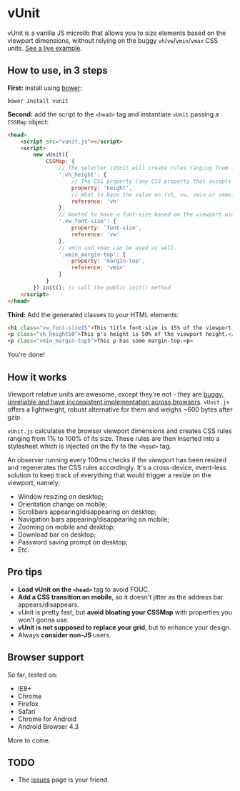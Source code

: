 vUnit
======
vUnit is a vanilla JS microlib that allows you to size elements based on the viewport dimensions, without relying on the buggy `vh`/`vw`/`vmin`/`vmax` CSS units. [See a live example](http://joaocunha.github.io/vunit/).

## How to use, in 3 steps
**First:** install using [bower](http://bower.io):

`bower install vunit`

**Second:** add the script to the `<head>` tag and instantiate `vUnit` passing a `CSSMap` object:
```html
<head>
    <script src="vunit.js"></script>
    <script>
        new vUnit({
            CSSMap: {
                // The selector (VUnit will create rules ranging from .selector1 to .selector100)
                '.vh_height': {
                    // The CSS property (any CSS property that accepts px as units)
                    property: 'height',
                    // What to base the value on (vh, vw, vmin or vmax)
                    reference: 'vh'
                },
                // Wanted to have a font-size based on the viewport width? You got it.
                '.vw_font-size': {
                    property: 'font-size',
                    reference: 'vw'
                },
                // vmin and vmax can be used as well.
                '.vmin_margin-top': {
                    property: 'margin-top',
                    reference: 'vmin'
                }
            }
        }).init(); // call the public init() method
    </script>
</head>
```

**Third:** Add the generated classes to your HTML elements:
```html
<h1 class="vw_font-size15">This title font-size is 15% of the viewport width.</h1>
<p class="vh_height50">This p's height is 50% of the viewport height.</p>
<p class="vmin_margin-top5">This p has some margin-top.<p>
```

You're done!

## How it works
Viewport relative units are awesome, except they're not - they are [buggy, unreliable and have inconsistent implementation across browsers](http://caniuse.com/#feat=viewport-units). `vUnit.js` offers a lightweight, robust alternative for them and weighs ~600 bytes after gzip.

`vUnit.js` calculates the browser viewport dimensions and creates CSS rules ranging from 1% to 100% of its size. These rules are then inserted into a stylesheet which is injected on the fly to the `<head>` tag.

An observer running every 100ms checks if the viewport has been resized and regenerates the CSS rules accordingly. It's a cross-device, event-less solution to keep track of everything that would trigger a resize on the viewport, namely:

- Window resizing on desktop;
- Orientation change on mobile;
- Scrollbars appearing/disappearing on desktop;
- Navigation bars appearing/disappearing on mobile;
- Zooming on mobile and desktop;
- Download bar on desktop;
- Password saving prompt on desktop;
- Etc.

## Pro tips
- **Load vUnit on the `<head>`** tag to avoid FOUC.
- **Add a CSS transition on mobile**, so it doesn't jitter as the address bar appears/disappears.
- vUnit is pretty fast, but **avoid bloating your CSSMap** with properties you won't gonna use.
- **vUnit is not supposed to replace your grid**, but to enhance your design.
- Always **consider non-JS** users.

## Browser support
So far, tested on:
- IE8+
- Chrome
- Firefox
- Safari
- Chrome for Android
- Android Browser 4.3

More to come.

## TODO
- The [issues](https://github.com/joaocunha/vunit/issues) page is your friend.
